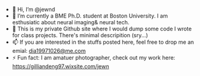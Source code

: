- 👋 Hi, I’m @jewnd
- 👀 I’m currently a BME Ph.D. student at Boston University. I am esthusiatic about neural imaging& neural tech.
- 🌱 This is my private Github site where I would dump some code I wrote for class projects. There's minimal descripition (sry...)
- 📫 If you are interested in the stuffs posted here, feel free to drop me an emial: dia19971026@me.com
- ⚡ Fun fact: I am amatuer photographer, check out my work here: https://gilliandeng97.wixsite.com/jewn 

<!---
jewnd/jewnd is a ✨ special ✨ repository because its `README.md` (this file) appears on your GitHub profile.
You can click the Preview link to take a look at your changes.
--->
